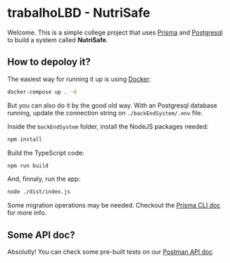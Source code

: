 # trabalhoLBD - NutriSafe
Welcome. This is a simple college project that uses [Prisma](https://www.prisma.io/) and [Postgresql](https://www.postgresql.org/) to build a system called **NutriSafe**.

## How to depoloy it?
The easiest way for running it up is using [Docker](https://www.docker.com/):
```bash
docker-compose up . -d
```
But you can also do it by the good old way.
With an Postgresql database running, update the connection string on `./backEndSystem/.env` file.

Inside the `backEndSystem` folder, install the NodeJS packages needed:
```bash
npm install
```
Build the TypeScript code:
```bash
npm run build
```
And, finnaly, run the app:
```bash
node ./dist/index.js
```

Some migration operations may be needed. Checkout the [Prisma CLI doc](https://www.prisma.io/docs/concepts/components/prisma-cli) for more info.

## Some API doc?
Absolutly! You can check some pre-built tests on our [Postman API doc](https://documenter.getpostman.com/view/18339857/2s9YXe8Q5i#f7e8b660-1971-40bd-b96d-b99d812ac04e)
